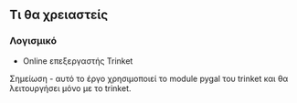 ## Τι θα χρειαστείς

### Λογισμικό

+ Online επεξεργαστής Trinket

Σημείωση - αυτό το έργο χρησιμοποιεί το module pygal του trinket και θα λειτουργήσει μόνο με το trinket.